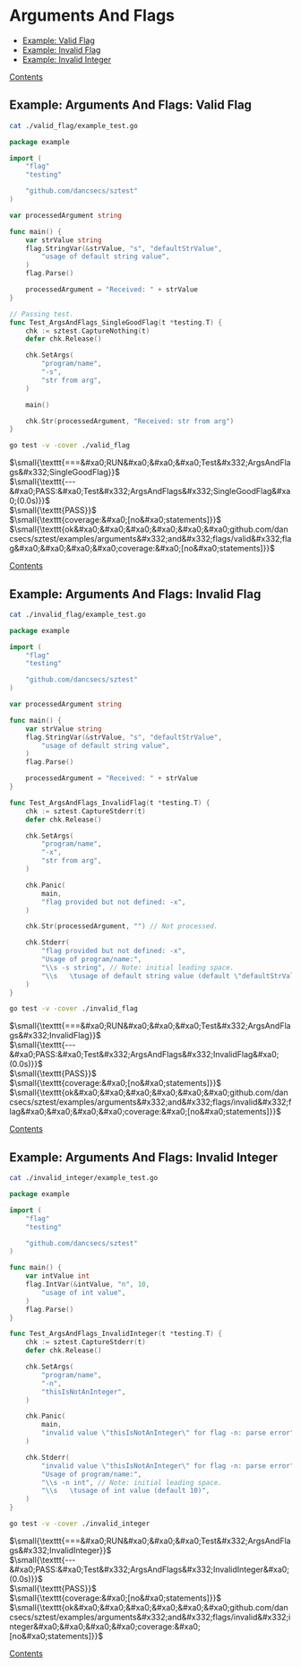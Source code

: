 <!--- gotomd::Auto:: See github.com/dancsecs/gotomd **DO NOT MODIFY** -->

# Arguments And Flags

- [Example: Valid Flag](#example-arguments-and-flags-valid-flag)
- [Example: Invalid Flag](#example-arguments-and-flags-invalid-flag)
- [Example: Invalid Integer](#example-arguments-and-flags-invalid-integer)

[Contents](../../README.md#contents)

## Example: Arguments And Flags: Valid Flag

<!--- gotomd::Bgn::file::./valid_flag/example_test.go -->
```bash
cat ./valid_flag/example_test.go
```

```go
package example

import (
    "flag"
    "testing"

    "github.com/dancsecs/sztest"
)

var processedArgument string

func main() {
    var strValue string
    flag.StringVar(&strValue, "s", "defaultStrValue",
        "usage of default string value",
    )
    flag.Parse()

    processedArgument = "Received: " + strValue
}

// Passing test.
func Test_ArgsAndFlags_SingleGoodFlag(t *testing.T) {
    chk := sztest.CaptureNothing(t)
    defer chk.Release()

    chk.SetArgs(
        "program/name",
        "-s",
        "str from arg",
    )

    main()

    chk.Str(processedArgument, "Received: str from arg")
}
```
<!--- gotomd::End::file::./valid_flag/example_test.go -->

<!--- gotomd::Bgn::tst::./valid_flag/package -->
```bash
go test -v -cover ./valid_flag
```

$\small{\texttt{===&#xa0;RUN&#xa0;&#xa0;&#xa0;Test&#x332;ArgsAndFlags&#x332;SingleGoodFlag}}$
<br>
$\small{\texttt{---&#xa0;PASS:&#xa0;Test&#x332;ArgsAndFlags&#x332;SingleGoodFlag&#xa0;(0.0s)}}$
<br>
$\small{\texttt{PASS}}$
<br>
$\small{\texttt{coverage:&#xa0;[no&#xa0;statements]}}$
<br>
$\small{\texttt{ok&#xa0;&#xa0;&#xa0;&#xa0;&#xa0;&#xa0;github.com/dancsecs/sztest/examples/arguments&#x332;and&#x332;flags/valid&#x332;flag&#xa0;&#xa0;&#xa0;&#xa0;coverage:&#xa0;[no&#xa0;statements]}}$
<br>
<!--- gotomd::End::tst::./valid_flag/package -->

[Contents](../../README.md#contents)

## Example: Arguments And Flags: Invalid Flag

<!--- gotomd::Bgn::file::./invalid_flag/example_test.go -->
```bash
cat ./invalid_flag/example_test.go
```

```go
package example

import (
    "flag"
    "testing"

    "github.com/dancsecs/sztest"
)

var processedArgument string

func main() {
    var strValue string
    flag.StringVar(&strValue, "s", "defaultStrValue",
        "usage of default string value",
    )
    flag.Parse()

    processedArgument = "Received: " + strValue
}

func Test_ArgsAndFlags_InvalidFlag(t *testing.T) {
    chk := sztest.CaptureStderr(t)
    defer chk.Release()

    chk.SetArgs(
        "program/name",
        "-x",
        "str from arg",
    )

    chk.Panic(
        main,
        "flag provided but not defined: -x",
    )

    chk.Str(processedArgument, "") // Not processed.

    chk.Stderr(
        "flag provided but not defined: -x",
        "Usage of program/name:",
        "\\s -s string", // Note: initial leading space.
        "\\s   \tusage of default string value (default \"defaultStrValue\")",
    )
}
```
<!--- gotomd::End::file::./invalid_flag/example_test.go -->

<!--- gotomd::Bgn::tst::./invalid_flag/package -->
```bash
go test -v -cover ./invalid_flag
```

$\small{\texttt{===&#xa0;RUN&#xa0;&#xa0;&#xa0;Test&#x332;ArgsAndFlags&#x332;InvalidFlag}}$
<br>
$\small{\texttt{---&#xa0;PASS:&#xa0;Test&#x332;ArgsAndFlags&#x332;InvalidFlag&#xa0;(0.0s)}}$
<br>
$\small{\texttt{PASS}}$
<br>
$\small{\texttt{coverage:&#xa0;[no&#xa0;statements]}}$
<br>
$\small{\texttt{ok&#xa0;&#xa0;&#xa0;&#xa0;&#xa0;&#xa0;github.com/dancsecs/sztest/examples/arguments&#x332;and&#x332;flags/invalid&#x332;flag&#xa0;&#xa0;&#xa0;&#xa0;coverage:&#xa0;[no&#xa0;statements]}}$
<br>
<!--- gotomd::End::tst::./invalid_flag/package -->

[Contents](../../README.md#contents)

## Example: Arguments And Flags: Invalid Integer

<!--- gotomd::Bgn::file::./invalid_integer/example_test.go -->
```bash
cat ./invalid_integer/example_test.go
```

```go
package example

import (
    "flag"
    "testing"

    "github.com/dancsecs/sztest"
)

func main() {
    var intValue int
    flag.IntVar(&intValue, "n", 10,
        "usage of int value",
    )
    flag.Parse()
}

func Test_ArgsAndFlags_InvalidInteger(t *testing.T) {
    chk := sztest.CaptureStderr(t)
    defer chk.Release()

    chk.SetArgs(
        "program/name",
        "-n",
        "thisIsNotAnInteger",
    )

    chk.Panic(
        main,
        "invalid value \"thisIsNotAnInteger\" for flag -n: parse error",
    )

    chk.Stderr(
        "invalid value \"thisIsNotAnInteger\" for flag -n: parse error",
        "Usage of program/name:",
        "\\s -n int", // Note: initial leading space.
        "\\s   \tusage of int value (default 10)",
    )
}
```
<!--- gotomd::End::file::./invalid_integer/example_test.go -->

<!--- gotomd::Bgn::tst::./invalid_integer/package -->
```bash
go test -v -cover ./invalid_integer
```

$\small{\texttt{===&#xa0;RUN&#xa0;&#xa0;&#xa0;Test&#x332;ArgsAndFlags&#x332;InvalidInteger}}$
<br>
$\small{\texttt{---&#xa0;PASS:&#xa0;Test&#x332;ArgsAndFlags&#x332;InvalidInteger&#xa0;(0.0s)}}$
<br>
$\small{\texttt{PASS}}$
<br>
$\small{\texttt{coverage:&#xa0;[no&#xa0;statements]}}$
<br>
$\small{\texttt{ok&#xa0;&#xa0;&#xa0;&#xa0;&#xa0;&#xa0;github.com/dancsecs/sztest/examples/arguments&#x332;and&#x332;flags/invalid&#x332;integer&#xa0;&#xa0;&#xa0;&#xa0;coverage:&#xa0;[no&#xa0;statements]}}$
<br>
<!--- gotomd::End::tst::./invalid_integer/package -->

[Contents](../../README.md#contents)
